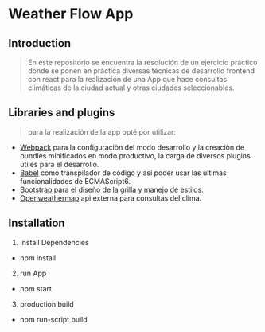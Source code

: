 # Weather Flow App

## Introduction

> En éste repositorio se encuentra la resolución de un ejercicio práctico donde se ponen en práctica diversas técnicas de desarrollo frontend con react para la realización de una App que hace consultas climáticas de  la ciudad actual y otras ciudades seleccionables.

## Libraries and plugins 

> para la realización de la app opté por utilizar:
* [Webpack](https://webpack.js.org/) para la configuraciòn del modo desarrollo y la creaciòn de bundles minificados en modo productivo, la carga de diversos plugins útiles para el desarrollo.
*  [Babel](https://babeljs.io//) como transpilador  de código y así poder usar las ultimas funcionalidades de ECMAScript6.
* [Bootstrap](https://getbootstrap.com/) para el diseño de la grilla y manejo de  estilos.
* [Openweathermap](https://openweathermap.org/api) api externa para consultas del clima.


## Installation


> 
1. Install Dependencies
  * npm install
2. run App
 * npm start
3. production build
 * npm run-script build
